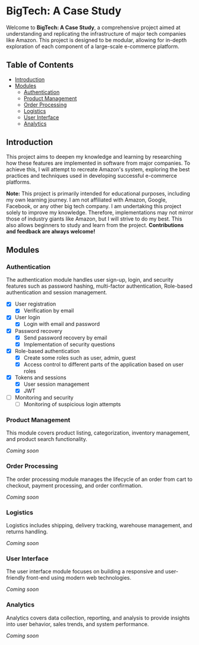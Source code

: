 # BigTech: A Case Study

Welcome to **BigTech: A Case Study**, a comprehensive project aimed at understanding and replicating the infrastructure of major tech companies like Amazon. This project is designed to be modular, allowing for in-depth exploration of each component of a large-scale e-commerce platform.

## Table of Contents

- [Introduction](#introduction)
- [Modules](#modules)
  - [Authentication](#authentication)
  - [Product Management](#product-management)
  - [Order Processing](#order-processing)
  - [Logistics](#logistics)
  - [User Interface](#user-interface)
  - [Analytics](#analytics)
  

## Introduction

This project aims to deepen my knowledge and learning by researching how these features are implemented in software from major companies. To achieve this, I will attempt to recreate Amazon's system, exploring the best practices and techniques used in developing successful e-commerce platforms.

**Note:** This project is primarily intended for educational purposes, including my own learning journey. I am not affiliated with Amazon, Google, Facebook, or any other big tech company. I am undertaking this project solely to improve my knowledge. Therefore, implementations may not mirror those of industry giants like Amazon, but I will strive to do my best. This also allows beginners to study and learn from the project. **Contributions and feedback are always welcome!**


## Modules

### Authentication

The authentication module handles user sign-up, login, and security features such as password hashing, multi-factor authentication, Role-based authentication and session management.

- [x] User registration
	- [x] Verification by email
- [x] User login
	- [x] Login with email and password
- [x] Password recovery
	- [x] Send password recovery by email
	- [x] Implementation of security questions
- [x] Role-based authentication
	- [x] Create some roles such as user, admin, guest
	- [x] Access control to different parts of the application based on user roles
- [x] Tokens and sessions
	- [x] User session management
	- [x] JWT
- [ ] Monitoring and security
	- [ ] Monitoring of suspicious login attempts

### Product Management

This module covers product listing, categorization, inventory management, and product search functionality.

*Coming soon*

### Order Processing

The order processing module manages the lifecycle of an order from cart to checkout, payment processing, and order confirmation.

*Coming soon*

### Logistics

Logistics includes shipping, delivery tracking, warehouse management, and returns handling.

*Coming soon*

### User Interface

The user interface module focuses on building a responsive and user-friendly front-end using modern web technologies.

*Coming soon*

### Analytics

Analytics covers data collection, reporting, and analysis to provide insights into user behavior, sales trends, and system performance.

*Coming soon*

